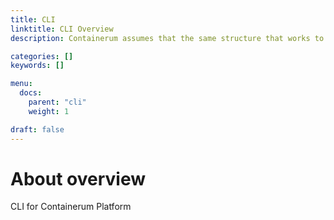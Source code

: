 ```yaml
---
title: CLI
linktitle: CLI Overview
description: Containerum assumes that the same structure that works to organize your source content is used to organize the rendered site.

categories: []
keywords: []

menu:
  docs:
    parent: "cli"
    weight: 1

draft: false
---
```


# About overview

CLI for Containerum Platform
